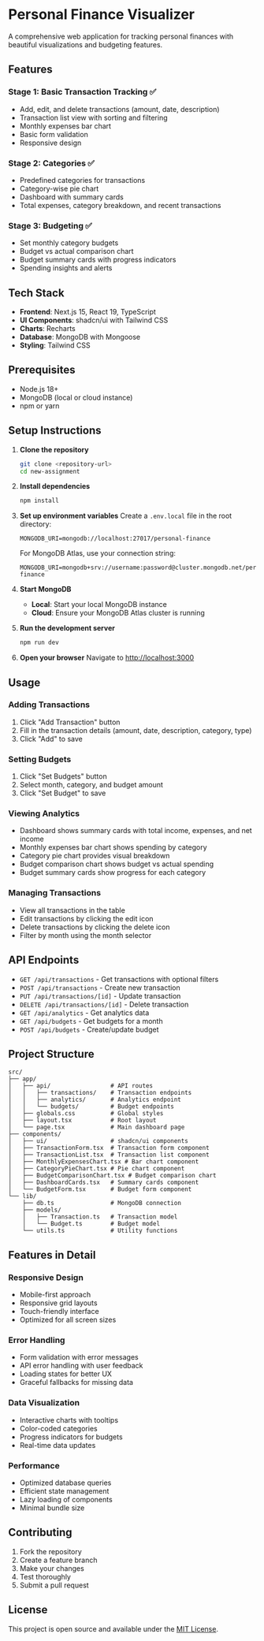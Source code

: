 # Personal Finance Visualizer

A comprehensive web application for tracking personal finances with beautiful visualizations and budgeting features.

## Features

### Stage 1: Basic Transaction Tracking ✅
- Add, edit, and delete transactions (amount, date, description)
- Transaction list view with sorting and filtering
- Monthly expenses bar chart
- Basic form validation
- Responsive design

### Stage 2: Categories ✅
- Predefined categories for transactions
- Category-wise pie chart
- Dashboard with summary cards
- Total expenses, category breakdown, and recent transactions

### Stage 3: Budgeting ✅
- Set monthly category budgets
- Budget vs actual comparison chart
- Budget summary cards with progress indicators
- Spending insights and alerts

## Tech Stack

- **Frontend**: Next.js 15, React 19, TypeScript
- **UI Components**: shadcn/ui with Tailwind CSS
- **Charts**: Recharts
- **Database**: MongoDB with Mongoose
- **Styling**: Tailwind CSS

## Prerequisites

- Node.js 18+ 
- MongoDB (local or cloud instance)
- npm or yarn

## Setup Instructions

1. **Clone the repository**
   ```bash
   git clone <repository-url>
   cd new-assignment
   ```

2. **Install dependencies**
   ```bash
   npm install
   ```

3. **Set up environment variables**
   Create a `.env.local` file in the root directory:
   ```env
   MONGODB_URI=mongodb://localhost:27017/personal-finance
   ```
   
   For MongoDB Atlas, use your connection string:
   ```env
   MONGODB_URI=mongodb+srv://username:password@cluster.mongodb.net/personal-finance
   ```

4. **Start MongoDB**
   - **Local**: Start your local MongoDB instance
   - **Cloud**: Ensure your MongoDB Atlas cluster is running

5. **Run the development server**
   ```bash
   npm run dev
   ```

6. **Open your browser**
   Navigate to [http://localhost:3000](http://localhost:3000)

## Usage

### Adding Transactions
1. Click "Add Transaction" button
2. Fill in the transaction details (amount, date, description, category, type)
3. Click "Add" to save

### Setting Budgets
1. Click "Set Budgets" button
2. Select month, category, and budget amount
3. Click "Set Budget" to save

### Viewing Analytics
- Dashboard shows summary cards with total income, expenses, and net income
- Monthly expenses bar chart shows spending by category
- Category pie chart provides visual breakdown
- Budget comparison chart shows budget vs actual spending
- Budget summary cards show progress for each category

### Managing Transactions
- View all transactions in the table
- Edit transactions by clicking the edit icon
- Delete transactions by clicking the delete icon
- Filter by month using the month selector

## API Endpoints

- `GET /api/transactions` - Get transactions with optional filters
- `POST /api/transactions` - Create new transaction
- `PUT /api/transactions/[id]` - Update transaction
- `DELETE /api/transactions/[id]` - Delete transaction
- `GET /api/analytics` - Get analytics data
- `GET /api/budgets` - Get budgets for a month
- `POST /api/budgets` - Create/update budget

## Project Structure

```
src/
├── app/
│   ├── api/                 # API routes
│   │   ├── transactions/    # Transaction endpoints
│   │   ├── analytics/       # Analytics endpoint
│   │   └── budgets/         # Budget endpoints
│   ├── globals.css          # Global styles
│   ├── layout.tsx           # Root layout
│   └── page.tsx             # Main dashboard page
├── components/
│   ├── ui/                  # shadcn/ui components
│   ├── TransactionForm.tsx  # Transaction form component
│   ├── TransactionList.tsx  # Transaction list component
│   ├── MonthlyExpensesChart.tsx # Bar chart component
│   ├── CategoryPieChart.tsx # Pie chart component
│   ├── BudgetComparisonChart.tsx # Budget comparison chart
│   ├── DashboardCards.tsx   # Summary cards component
│   └── BudgetForm.tsx       # Budget form component
└── lib/
    ├── db.ts                # MongoDB connection
    ├── models/
    │   ├── Transaction.ts   # Transaction model
    │   └── Budget.ts        # Budget model
    └── utils.ts             # Utility functions
```

## Features in Detail

### Responsive Design
- Mobile-first approach
- Responsive grid layouts
- Touch-friendly interface
- Optimized for all screen sizes

### Error Handling
- Form validation with error messages
- API error handling with user feedback
- Loading states for better UX
- Graceful fallbacks for missing data

### Data Visualization
- Interactive charts with tooltips
- Color-coded categories
- Progress indicators for budgets
- Real-time data updates

### Performance
- Optimized database queries
- Efficient state management
- Lazy loading of components
- Minimal bundle size

## Contributing

1. Fork the repository
2. Create a feature branch
3. Make your changes
4. Test thoroughly
5. Submit a pull request

## License

This project is open source and available under the [MIT License](LICENSE).

